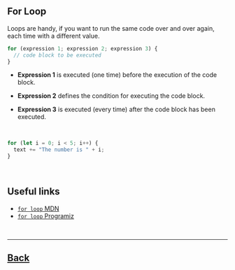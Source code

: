 ## For Loop

Loops are handy, if you want to run the same code over and over again, each time with a different value.

```js
for (expression 1; expression 2; expression 3) {
  // code block to be executed
}
```
- **Expression 1** is executed (one time) before the execution of the code block.

- **Expression 2** defines the condition for executing the code block.

- **Expression 3** is executed (every time) after the code block has been executed.
<br />

```js
for (let i = 0; i < 5; i++) {
  text += "The number is " + i;
}
```

<br />

## Useful links
- [`for loop` MDN](https://developer.mozilla.org/en-US/docs/Web/JavaScript/Guide/Loops_and_iteration)
- [`for loop` Programiz](https://www.programiz.com/javascript/for-loop)

<br />

---
[Back](../README.md)
---